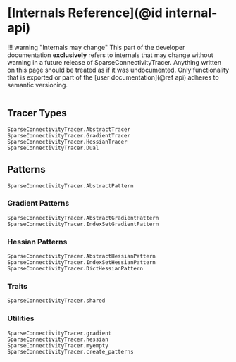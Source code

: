 # [Internals Reference](@id internal-api)

!!! warning "Internals may change"
    This part of the developer documentation **exclusively** refers to internals that may change without warning in a future release of SparseConnectivityTracer.
    Anything written on this page should be treated as if it was undocumented.
    Only functionality that is exported or part of the [user documentation](@ref api) adheres to semantic versioning.


```@index
```

## Tracer Types

```@docs
SparseConnectivityTracer.AbstractTracer
SparseConnectivityTracer.GradientTracer
SparseConnectivityTracer.HessianTracer
SparseConnectivityTracer.Dual
```

## Patterns

```@docs
SparseConnectivityTracer.AbstractPattern
```

### Gradient Patterns

```@docs
SparseConnectivityTracer.AbstractGradientPattern
SparseConnectivityTracer.IndexSetGradientPattern
```

### Hessian Patterns

```@docs
SparseConnectivityTracer.AbstractHessianPattern
SparseConnectivityTracer.IndexSetHessianPattern
SparseConnectivityTracer.DictHessianPattern
```

### Traits

```@docs
SparseConnectivityTracer.shared
```

### Utilities

```@docs
SparseConnectivityTracer.gradient
SparseConnectivityTracer.hessian
SparseConnectivityTracer.myempty
SparseConnectivityTracer.create_patterns
```
